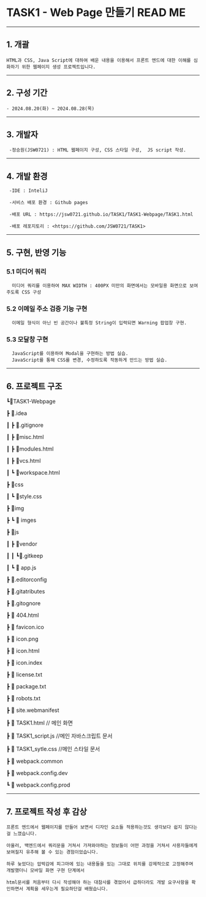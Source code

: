 # TASK1 - Web Page 만들기 READ ME

---

  ## 1. 개괄

    HTML과 CSS, Java Script에 대하여 배운 내용을 이용해서 프론트 엔드에 대한 이해를 심화하기 위한 웹페이지 생성 프로젝트입니다.

---

  ## 2. 구성 기간
  
    - 2024.08.20(화) ~ 2024.08.28(목)

---

  ## 3. 개발자
  
     -정승원(JSW0721) : HTML 웹페이지 구성, CSS 스타일 구성,  JS script 작성.

---

  ## 4. 개발 환경

     -IDE : InteliJ
     
     -서비스 배포 환경 : Github pages
     
     -배포 URL : https://jsw0721.github.io/TASK1/TASK1-Webpage/TASK1.html
     
     -배포 레포지토리 : <https://github.com/JSW0721/TASK1>

---

  ## 5. 구현, 반영 기능

  ### 5.1 미디어 쿼리

      미디어 쿼리를 이용하여 MAX WIDTH : 400PX 미만의 화면에서는 모바일용 화면으로 보여주도록 CSS 구성



  ### 5.2 이메일 주소 검증 기능 구현

      이메일 형식이 아닌 빈 공간이나 불특정 String이 입력되면 Warning 팝업창 구현.


  ### 5.3 모달창 구현
      JavaScript를 이용하여 Modal을 구현하는 방법 실습.
      JavaScript를 통해 CSS를 변경, 수정하도록 작동하게 만드는 방법 실습. 

---

  ## 6. 프로젝트 구조

┗📂TASK1-Webpage

  ┣ 📂.idea
  
  ┃ ┣ 📜.gitignore
  
  ┃ ┣ 📜misc.html
  
  ┃ ┣ 📜modules.html
  
  ┃ ┣ 📜vcs.html
  
  ┃ ┗ 📜workspace.html
  
  ┣ 📂css
  
  ┃ ┗ 📜style.css
  
  ┣ 📂img
  
  ┣ ┗ 📜 imges
  
  ┣ 📂js
  
  ┃  ┣ 📂vendor
  
  ┃  ┃  ┗📜.gitkeep
  
  ┃  ┗ 📜 app.js
  
  ┣ 📜.editorconfig
  
  ┣ 📜.gitatributes
  
  ┣ 📜.gitognore
  
  ┣ 📜 404.html
  
  ┣ 📜 favicon.ico
  
  ┣ 📜 icon.png
  
  ┣ 📜 icon.html
  
  ┣ 📜 icon.index
  
  ┣ 📜 license.txt
  
  ┣ 📜 package.txt
  
  ┣ 📜 robots.txt
  
  ┣ 📜 site.webmanifest
  
  ┣ 📜 TASK1.html  // 메인 화면
  
  ┣ 📜 TASK1_script.js  //메인 자바스크립트 문서
  
  ┣ 📜 TASK1_sytle.css  //메인 스타일 문서
  
  ┣ 📜 webpack.common
  
  ┣ 📜 webpack.config.dev
  
  ┗ 📜 webpack.config.prod

  ---

  ## 7. 프로젝트 작성 후 감상

    프론트 엔드에서 웹페이지를 만들어 보면서 디자인 요소들 적용하는것도 생각보다 쉽지 않다는걸 느꼈습니다.

    아울러, 백엔드에서 쿼리문을 거쳐서 가져와야하는 정보들이 어떤 과정을 거쳐서 사용자들에게 보여질지 유추해 볼 수 있는 경험이었습니다. 

    하루 늦었다는 압박감에 피그마에 있는 내용들을 있는 그대로 위치를 강제적으로 고정해주며 개발했더니 모바일 화면 구현 단계에서

    html문서를 처음부터 다시 작성해야 하는 대참사를 겪었어서 급하더라도 개발 요구사항을 확인하면서 계획을 세우는게 필요하단걸 배웠습니다. 


